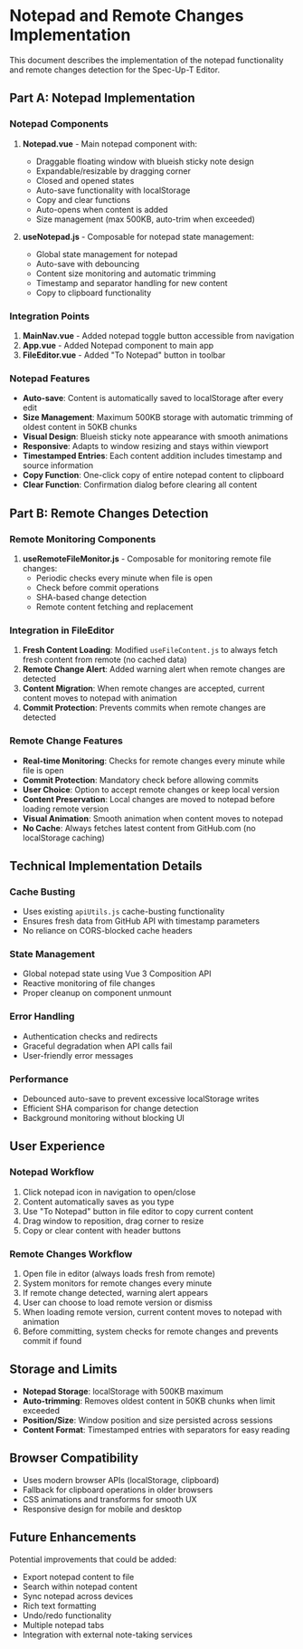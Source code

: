 # Notepad and Remote Changes Implementation

This document describes the implementation of the notepad functionality and remote changes detection for the Spec-Up-T Editor.

## Part A: Notepad Implementation

### Notepad Components

1. **Notepad.vue** - Main notepad component with:
   - Draggable floating window with blueish sticky note design
   - Expandable/resizable by dragging corner
   - Closed and opened states
   - Auto-save functionality with localStorage
   - Copy and clear functions
   - Auto-opens when content is added
   - Size management (max 500KB, auto-trim when exceeded)

2. **useNotepad.js** - Composable for notepad state management:
   - Global state management for notepad
   - Auto-save with debouncing
   - Content size monitoring and automatic trimming
   - Timestamp and separator handling for new content
   - Copy to clipboard functionality

### Integration Points

1. **MainNav.vue** - Added notepad toggle button accessible from navigation
2. **App.vue** - Added Notepad component to main app
3. **FileEditor.vue** - Added "To Notepad" button in toolbar

### Notepad Features

- **Auto-save**: Content is automatically saved to localStorage after every edit
- **Size Management**: Maximum 500KB storage with automatic trimming of oldest content in 50KB chunks
- **Visual Design**: Blueish sticky note appearance with smooth animations
- **Responsive**: Adapts to window resizing and stays within viewport
- **Timestamped Entries**: Each content addition includes timestamp and source information
- **Copy Function**: One-click copy of entire notepad content to clipboard
- **Clear Function**: Confirmation dialog before clearing all content

## Part B: Remote Changes Detection

### Remote Monitoring Components

1. **useRemoteFileMonitor.js** - Composable for monitoring remote file changes:
   - Periodic checks every minute when file is open
   - Check before commit operations
   - SHA-based change detection
   - Remote content fetching and replacement

### Integration in FileEditor

1. **Fresh Content Loading**: Modified `useFileContent.js` to always fetch fresh content from remote (no cached data)
2. **Remote Change Alert**: Added warning alert when remote changes are detected
3. **Content Migration**: When remote changes are accepted, current content moves to notepad with animation
4. **Commit Protection**: Prevents commits when remote changes are detected

### Remote Change Features

- **Real-time Monitoring**: Checks for remote changes every minute while file is open
- **Commit Protection**: Mandatory check before allowing commits
- **User Choice**: Option to accept remote changes or keep local version
- **Content Preservation**: Local changes are moved to notepad before loading remote version
- **Visual Animation**: Smooth animation when content moves to notepad
- **No Cache**: Always fetches latest content from GitHub.com (no localStorage caching)

## Technical Implementation Details

### Cache Busting

- Uses existing `apiUtils.js` cache-busting functionality
- Ensures fresh data from GitHub API with timestamp parameters
- No reliance on CORS-blocked cache headers

### State Management

- Global notepad state using Vue 3 Composition API
- Reactive monitoring of file changes
- Proper cleanup on component unmount

### Error Handling

- Authentication checks and redirects
- Graceful degradation when API calls fail
- User-friendly error messages

### Performance

- Debounced auto-save to prevent excessive localStorage writes
- Efficient SHA comparison for change detection
- Background monitoring without blocking UI

## User Experience

### Notepad Workflow

1. Click notepad icon in navigation to open/close
2. Content automatically saves as you type
3. Use "To Notepad" button in file editor to copy current content
4. Drag window to reposition, drag corner to resize
5. Copy or clear content with header buttons

### Remote Changes Workflow

1. Open file in editor (always loads fresh from remote)
2. System monitors for remote changes every minute
3. If remote change detected, warning alert appears
4. User can choose to load remote version or dismiss
5. When loading remote version, current content moves to notepad with animation
6. Before committing, system checks for remote changes and prevents commit if found

## Storage and Limits

- **Notepad Storage**: localStorage with 500KB maximum
- **Auto-trimming**: Removes oldest content in 50KB chunks when limit exceeded
- **Position/Size**: Window position and size persisted across sessions
- **Content Format**: Timestamped entries with separators for easy reading

## Browser Compatibility

- Uses modern browser APIs (localStorage, clipboard)
- Fallback for clipboard operations in older browsers
- CSS animations and transforms for smooth UX
- Responsive design for mobile and desktop

## Future Enhancements

Potential improvements that could be added:

- Export notepad content to file
- Search within notepad content
- Sync notepad across devices
- Rich text formatting
- Undo/redo functionality
- Multiple notepad tabs
- Integration with external note-taking services
